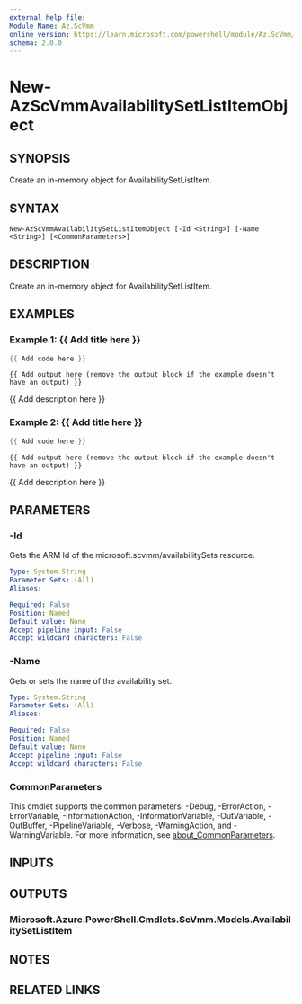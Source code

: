 ```yaml
---
external help file:
Module Name: Az.ScVmm
online version: https://learn.microsoft.com/powershell/module/Az.ScVmm/new-azscvmmavailabilitysetlistitemobject
schema: 2.0.0
---
```


# New-AzScVmmAvailabilitySetListItemObject

## SYNOPSIS
Create an in-memory object for AvailabilitySetListItem.

## SYNTAX

```
New-AzScVmmAvailabilitySetListItemObject [-Id <String>] [-Name <String>] [<CommonParameters>]
```

## DESCRIPTION
Create an in-memory object for AvailabilitySetListItem.

## EXAMPLES

### Example 1: {{ Add title here }}
```powershell
{{ Add code here }}
```

```output
{{ Add output here (remove the output block if the example doesn't have an output) }}
```

{{ Add description here }}

### Example 2: {{ Add title here }}
```powershell
{{ Add code here }}
```

```output
{{ Add output here (remove the output block if the example doesn't have an output) }}
```

{{ Add description here }}

## PARAMETERS

### -Id
Gets the ARM Id of the microsoft.scvmm/availabilitySets resource.

```yaml
Type: System.String
Parameter Sets: (All)
Aliases:

Required: False
Position: Named
Default value: None
Accept pipeline input: False
Accept wildcard characters: False
```

### -Name
Gets or sets the name of the availability set.

```yaml
Type: System.String
Parameter Sets: (All)
Aliases:

Required: False
Position: Named
Default value: None
Accept pipeline input: False
Accept wildcard characters: False
```

### CommonParameters
This cmdlet supports the common parameters: -Debug, -ErrorAction, -ErrorVariable, -InformationAction, -InformationVariable, -OutVariable, -OutBuffer, -PipelineVariable, -Verbose, -WarningAction, and -WarningVariable. For more information, see [about_CommonParameters](http://go.microsoft.com/fwlink/?LinkID=113216).

## INPUTS

## OUTPUTS

### Microsoft.Azure.PowerShell.Cmdlets.ScVmm.Models.AvailabilitySetListItem

## NOTES

## RELATED LINKS

